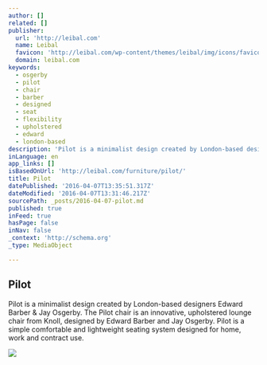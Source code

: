 ```yaml
---
author: []
related: []
publisher:
  url: 'http://leibal.com'
  name: Leibal
  favicon: 'http://leibal.com/wp-content/themes/leibal/img/icons/favicon.ico'
  domain: leibal.com
keywords:
  - osgerby
  - pilot
  - chair
  - barber
  - designed
  - seat
  - flexibility
  - upholstered
  - edward
  - london-based
description: 'Pilot is a minimalist design created by London-based designers Edward Barber & Jay Osgerby. The Pilot chair is an innovative, upholstered lounge chair from Knoll, designed by Edward Barber and Jay Osgerby. Pilot is a simple comfortable and lightweight seating system designed for home, work and contract use.'
inLanguage: en
app_links: []
isBasedOnUrl: 'http://leibal.com/furniture/pilot/'
title: Pilot
datePublished: '2016-04-07T13:35:51.317Z'
dateModified: '2016-04-07T13:31:46.217Z'
sourcePath: _posts/2016-04-07-pilot.md
published: true
inFeed: true
hasPage: false
inNav: false
_context: 'http://schema.org'
_type: MediaObject

---
```

<article style=""><h1>Pilot</h1><p>Pilot is a minimalist design created by London-based designers Edward Barber &amp; Jay Osgerby. The Pilot chair is an innovative, upholstered lounge chair from Knoll, designed by Edward Barber and Jay Osgerby. Pilot is a simple comfortable and lightweight seating system designed for home, work and contract use.</p><img src="http://leibal.com/wp-content/uploads/2015/10/leibal_pilot_barberosgerby_5-396x500.jpg" /></article>